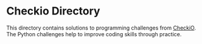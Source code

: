 # Checkio Directory

This directory contains solutions to programming challenges from [CheckiO](https://checkio.org/). The Python challenges help to improve coding skills through practice.
